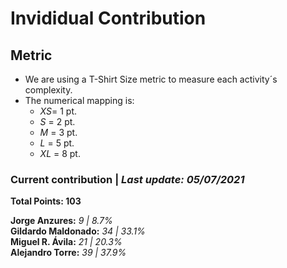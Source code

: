 # Invididual Contribution

## Metric
- We are using a T-Shirt Size metric to measure each activity´s complexity.  
- The numerical mapping is: 
  - *XS*= 1 pt.
  - *S* = 2 pt.
  - *M* = 3 pt.
  - *L* = 5 pt.
  - *XL* = 8 pt.

### Current contribution | *Last update: 05/07/2021*
**Total Points: 103** 
  
**Jorge Anzures:** *9 | 8.7%*  
**Gildardo Maldonado:** *34 | 33.1%*    
**Miguel R. Ávila:** *21 | 20.3%*    
**Alejandro Torre:** *39 | 37.9%*  
